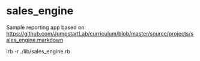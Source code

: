 sales_engine
============
Sample reporting app based on: https://github.com/JumpstartLab/curriculum/blob/master/source/projects/sales_engine.markdown

irb -r ./lib/sales_engine.rb
